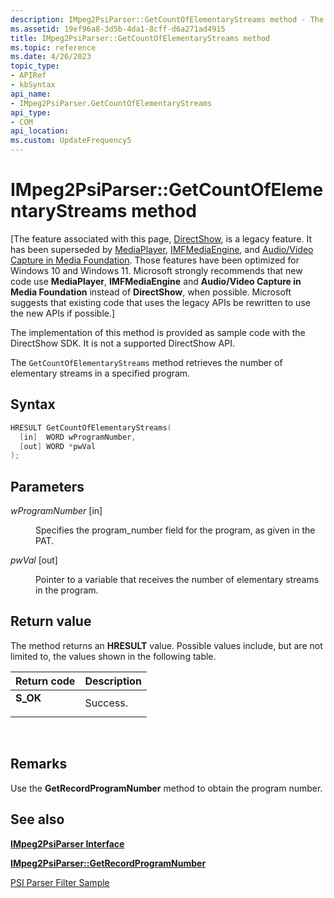 ```yaml
---
description: IMpeg2PsiParser::GetCountOfElementaryStreams method - The implementation of this method is provided as sample code with the DirectShow SDK. It is not a supported DirectShow API.
ms.assetid: 19ef96a8-3d5b-4da1-8cff-d6a271ad4915
title: IMpeg2PsiParser::GetCountOfElementaryStreams method
ms.topic: reference
ms.date: 4/26/2023
topic_type: 
- APIRef
- kbSyntax
api_name: 
- IMpeg2PsiParser.GetCountOfElementaryStreams
api_type: 
- COM
api_location: 
ms.custom: UpdateFrequency5
---
```


# IMpeg2PsiParser::GetCountOfElementaryStreams method

\[The feature associated with this page, [DirectShow](/windows/win32/directshow/directshow), is a legacy feature. It has been superseded by [MediaPlayer](/uwp/api/Windows.Media.Playback.MediaPlayer), [IMFMediaEngine](/windows/win32/api/mfmediaengine/nn-mfmediaengine-imfmediaengine), and [Audio/Video Capture in Media Foundation](windows/win32/medfound/audio-video-capture-in-media-foundation). Those features have been optimized for Windows 10 and Windows 11. Microsoft strongly recommends that new code use **MediaPlayer**, **IMFMediaEngine** and **Audio/Video Capture in Media Foundation** instead of **DirectShow**, when possible. Microsoft suggests that existing code that uses the legacy APIs be rewritten to use the new APIs if possible.\]

The implementation of this method is provided as sample code with the DirectShow SDK. It is not a supported DirectShow API.

The `GetCountOfElementaryStreams` method retrieves the number of elementary streams in a specified program.

## Syntax


```C++
HRESULT GetCountOfElementaryStreams(
  [in]  WORD wProgramNumber,
  [out] WORD *pwVal
);
```



## Parameters

<dl> <dt>

*wProgramNumber* \[in\]
</dt> <dd>

Specifies the program\_number field for the program, as given in the PAT.

</dd> <dt>

*pwVal* \[out\]
</dt> <dd>

Pointer to a variable that receives the number of elementary streams in the program.

</dd> </dl>

## Return value

The method returns an **HRESULT** value. Possible values include, but are not limited to, the values shown in the following table.



| Return code                                                                          | Description         |
|--------------------------------------------------------------------------------------|---------------------|
| <dl> <dt>**S\_OK**</dt> </dl> | Success.<br/> |



 

## Remarks

Use the **GetRecordProgramNumber** method to obtain the program number.

## See also

<dl> <dt>

[**IMpeg2PsiParser Interface**](impeg2psiparser.md)
</dt> <dt>

[**IMpeg2PsiParser::GetRecordProgramNumber**](impeg2psiparser-getrecordprogramnumber.md)
</dt> <dt>

[PSI Parser Filter Sample](psi-parser-filter-sample.md)
</dt> </dl>

 

 





